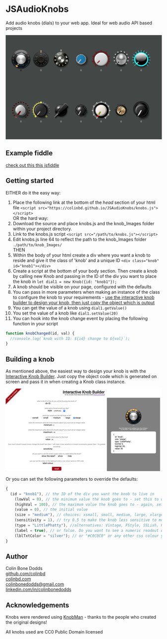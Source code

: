 # JSAudioKnobs

Add audio knobs (dials) to your web app. Ideal for web audio API based projects

<p align="center">
   <img src="docs/images/js_knobs.png" width="600px">
</p>

## Example fiddle

[check out this this jsfiddle](https://jsfiddle.net/theColin/tkb5yq72/)

## Getting started

EITHER do it the easy way:

1. Place the following link at the bottom of the _head_ section of your html file
   `<script src="https://colinbd.github.io/JSAudioKnobs/knobs.js"></script>`  
   OR the hard way:
1. Download the source and place knobs.js and the knob_Images folder within your project directory.
1. Link to the knobs.js script
   `<script src="/path/to/knobs.js"></script>`
1. Edit knobs.js line 64 to reflect the path to the knob_Images folder
   `./path/to/knob_Images/`  
   THEN
1. Within the body of your html create a div where you want a knob to reside and give it the class of 'knob' and a unique ID
   `<div class="knob" id="knob1"></div>`
1. Create a script at the bottom of your body section. Then create a knob by calling new Knob and passing in the ID of the div you want to place the knob in
   `let dial1 = new Knob({id: "knob1"});`
1. A knob should be visible on your page, configured with the defaults
1. You can pass in more parameters when making an instance of the class to configure the knob to your requirements - [use the interactive knob builder to design your knob, then just copy the object which is output](https://colinbd.github.io/JSAudioKnobs)
1. You can get the value of a knob using `dial1.getValue()`
1. You set the value of a knob like `dial1.setValue(20)`
1. You can hook into the knob change event by placing the following function in your script

```javascript
function knobChanged(id, val) {
  //console.log(`knob with ID: ${id} change to ${val}`);
}
```

## Building a knob

As mentioned above, the easiest way to design your knob is with the [Interactive Knob Builder](https://colinbd.github.io/JSAudioKnobs). Just copy the object code which is generated on screen and pass it in when creating a Knob class instance.

<p align="center">
   <img src="docs/images/knobBuilder.png" width="800px">
</p>

Or you can set the following parameters to override the defaults:

```javascript
{
  (id = "knob1"), // the ID of the div you want the knob to live in
    (lowVal = 0), // the minimum value the knob goes to - set this to whatever you like
    (highVal = 100), // the maximum value the knob goes to - again, set this to whatever you like
    (value = 0), // the initial value
    (size = "medium"), // choices: xsmall, small, medium, large, xlarge
    (sensitivity = 1), // try 0.5 to make the knob less sensitive to mouse movements, 1.5 for bigger knob changes relative to mouse moves
    (type = "LittlePhatty"), //alternatives: Vintage, FStyle, SSLish, RedScale, Silver, Aqua, kjLED, Credence, Wedge, Hexagonal, Hippy, Bluesbreaker, Oscar
    (label = true), // or false. Do you want to see a numeric readout of the value below the knob?
    (lblTxtColor = "silver"); // or "#C0C0C0" or any other css colour you like
}
```

## Author

Colin Bone Dodds  
[github.com/colinbd](https://github.com/colinbd)  
[colinbd.com](https://colinbd.com)  
colinbonedodds@gmail.com  
[linkedin.com/in/colinbonedodds](https://linkedin.com/in/colinbonedodds)

## Acknowledgements

Knobs were rendered using [KnobMan](https://www.g200kg.com/en/webknobman/gallery.php) - thanks to the people who created the original designs!

All knobs used are CC0 Public Domain licensed
